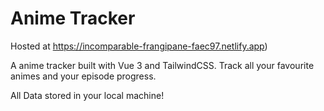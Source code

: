 # Anime Tracker
Hosted at https://incomparable-frangipane-faec97.netlify.app)

A anime tracker built with Vue 3 and TailwindCSS.
Track all your favourite animes and your episode progress.

All Data stored in your local machine!